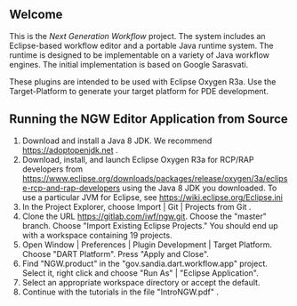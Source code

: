 Welcome
-------

This is the *Next Generation Workflow* project. The system includes an
Eclipse-based workflow editor and a portable Java runtime system. The
runtime is designed to be implementable on a variety of Java workflow
engines. The initial implementation is based on Google Sarasvati.

These plugins are intended to be used with Eclipse Oxygen R3a. Use the
Target-Platform to generate your target platform for PDE development. 

Running	the NGW	Editor Application from Source
-----------

 1. Download and install a Java 8 JDK. We recommend https://adoptopenjdk.net .
 2. Download, install, and launch Eclipse Oxygen R3a for RCP/RAP developers from
    https://www.eclipse.org/downloads/packages/release/oxygen/3a/eclipse-rcp-and-rap-developers using
    the Java 8 JDK you downloaded. To use a particular JVM for Eclipse, see https://wiki.eclipse.org/Eclipse.ini
 2. In the Project Explorer, choose Import | Git | Projects from Git .
 3. Clone the URL https://gitlab.com/iwf/ngw.git. Choose the "master" branch. Choose "Import Existing Eclipse Projects." You should end 
 up with a workspace containing 19 projects.
 4. Open Window | Preferences | Plugin Development | Target Platform. Choose "DART Platform". Press "Apply and Close".
 5. Find "NGW.product" in the "gov.sandia.dart.workflow.app" project. Select it, right click and choose "Run As" | "Eclipse Application".
 6. Select an appropriate workspace directory or accept the default. 
 7. Continue with the tutorials in the file "IntroNGW.pdf" .

 

